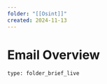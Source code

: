 ```yaml
---
folder: "[[Osint]]"
created: 2024-11-13
---
```

# Email Overview
 
```ccard
type: folder_brief_live
```
 

